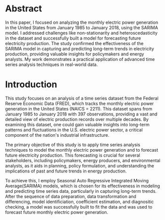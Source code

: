 # Abstract

In this paper, I focused on analyzing the monthly electric power generation in the United States from January 1985 to January 2018, using the SARIMA model. I addressed challenges like non-stationarity and heteroscedasticity in the dataset and successfully built a model for forecasting future electricity production. The study confirmed the effectiveness of the SARIMA model in capturing and predicting long-term trends in electricity production, providing valuable insights for policymakers and energy analysts. My work demonstrates a practical application of advanced time series analysis techniques in real-world data.


# Introduction

This study focuses on an analysis of a time series dataset from the Federal Reserve Economic Data (FRED), which tracks the monthly electric power generation in the United States (NAICS = 2211). This dataset spans from January 1985 to January 2018 with 397 observations, providing a vast and detailed view of electric production records over multiple decades. By examining this dataset, one could gain valuable insights into long-term patterns and fluctuations in the U.S. electric power sector, a critical component of the nation's industrial infrastructure.

The primary objective of this study is to apply time series analysis techniques to model the monthly electric power generation and to forecast future electricity production. This forecasting is crucial for several stakeholders, including policymakers, energy producers, and environmental analysts, as it aids in planning, policy formulation, and understanding the implications of past and future trends in energy production.

To achieve this, I employ Seasonal Auto Regressive Integrated Moving Average(SARIMA) models, which is chosen for its effectiveness in modeling and predicting time series data, particularly in capturing long-term trends. After the sequence of data preparation, data transformation and differencing, model identificiation, coefficient estimation, and diagnositic checking, a model was successfully built to fit the data and was used to forecast future monthly electric power generation.
